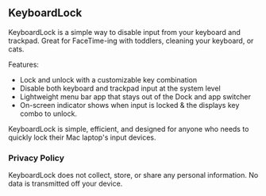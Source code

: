 ## KeyboardLock

KeyboardLock is a simple way to disable input from your keyboard and trackpad. Great for FaceTime-ing with toddlers, cleaning your keyboard, or cats.

Features:
- Lock and unlock with a customizable key combination
- Disable both keyboard and trackpad input at the system level
- Lightweight menu bar app that stays out of the Dock and app switcher
- On-screen indicator shows when input is locked & the displays key combo to unlock.

KeyboardLock is simple, efficient, and designed for anyone who needs to quickly lock their Mac laptop's input devices.

### Privacy Policy
KeyboardLock does not collect, store, or share any personal information.
No data is transmitted off your device.